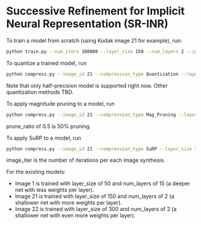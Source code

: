 # Successive Refinement for Implicit Neural Representation (SR-INR)

To train a model from scratch (using Kodak image 21 for example), run:

```bash
python train.py --num_iters 100000 --layer_size 150 --num_layers 2 --image_id 21
```

To quantize a trained model, run
```bash
python compress.py --image_id 21 --compression_type Quantization --layer_size 150 --num_layers 2 --quant_level half
``` 
Note that only half-precision model is supported right now. Other quantization methods TBD.

To apply magnitude pruning to a model, run
```bash
python compress.py --image_id 21 --compression_type Mag_Pruning --layer_size 150 --num_layers 2  --prune_ratio 0.5 --refine_iter 5000
```
prune_ratio of 0.5 is 50% pruning.

To apply SuRP to a model, run
```bash
python compress.py --image_id 21 --compression_type SuRP --layer_size 150 --num_layers 2 --surp_iter 100000 --image_iter 1000
```
image_iter is the number of iterations per each image synthesis.

For the existing models:
* Image 1 is trained with layer_size of 50 and num_layers of 15 (a deeper net with less weights per layer).
* Image 21 is trained with layer_size of 150 and num_layers of 2 (a shallower net with more weights per layer).
* Image 22 is trained with layer_size of 300 and num_layers of 2 (a shallower net with even more weights per layer).

